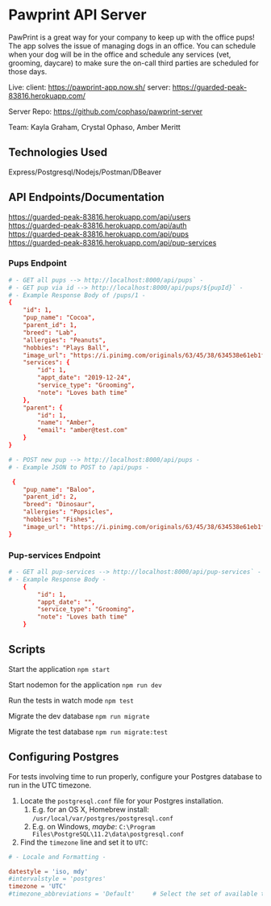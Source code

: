 # Pawprint API Server

PawPrint is a great way for your company to keep up with the office pups! The app solves the issue of managing dogs in an office. You can schedule when your dog will be in the office and schedule any services (vet, grooming, daycare) to make sure the on-call third parties are scheduled for those days.

Live: 
client: https://pawprint-app.now.sh/
server: https://guarded-peak-83816.herokuapp.com/ 

Server Repo: https://github.com/cophaso/pawprint-server

Team: Kayla Graham, Crystal Ophaso, Amber Meritt

## Technologies Used

Express/Postgresql/Nodejs/Postman/DBeaver

## API Endpoints/Documentation

https://guarded-peak-83816.herokuapp.com/api/users</br>
https://guarded-peak-83816.herokuapp.com/api/auth</br>
https://guarded-peak-83816.herokuapp.com/api/pups</br>
https://guarded-peak-83816.herokuapp.com/api/pup-services</br>


### Pups Endpoint
```conf
# - GET all pups --> http://localhost:8000/api/pups` - 
# - GET pup via id --> http://localhost:8000/api/pups/${pupId}` -
# - Example Response Body of /pups/1 - 
{
    "id": 1,
    "pup_name": "Cocoa",
    "parent_id": 1,
    "breed": "Lab",
    "allergies": "Peanuts",
    "hobbies": "Plays Ball",
    "image_url": "https://i.pinimg.com/originals/63/45/38/634538e61eb1fae4d51c345f6b47f376.jpg",
    "services": {
        "id": 1,
        "appt_date": "2019-12-24",
        "service_type": "Grooming",
        "note": "Loves bath time"
    },
    "parent": {
        "id": 1,
        "name": "Amber",
        "email": "amber@test.com"
    }
}

# - POST new pup --> http://localhost:8000/api/pups -
# - Example JSON to POST to /api/pups - 

 {
    "pup_name": "Baloo",
    "parent_id": 2,
    "breed": "Dinosaur",
    "allergies": "Popsicles",
    "hobbies": "Fishes",
    "image_url": "https://i.pinimg.com/originals/63/45/38/634538e61eb1fae4d51c345f6b47f376.jpg"
}
```

### Pup-services Endpoint
```conf
# - GET all pup-services --> http://localhost:8000/api/pup-services` - 
# - Example Response Body - 
    {
        "id": 1,
        "appt_date": "",
        "service_type": "Grooming",
        "note": "Loves bath time"
    }
```



## Scripts

Start the application `npm start`

Start nodemon for the application `npm run dev`

Run the tests in watch mode `npm test`

Migrate the dev database `npm run migrate`

Migrate the test database `npm run migrate:test`

## Configuring Postgres

For tests involving time to run properly, configure your Postgres database to run in the UTC timezone.

1. Locate the `postgresql.conf` file for your Postgres installation.
   1. E.g. for an OS X, Homebrew install: `/usr/local/var/postgres/postgresql.conf`
   2. E.g. on Windows, _maybe_: `C:\Program Files\PostgreSQL\11.2\data\postgresql.conf`
2. Find the `timezone` line and set it to `UTC`:

```conf
# - Locale and Formatting -

datestyle = 'iso, mdy'
#intervalstyle = 'postgres'
timezone = 'UTC'
#timezone_abbreviations = 'Default'     # Select the set of available time zone
```
